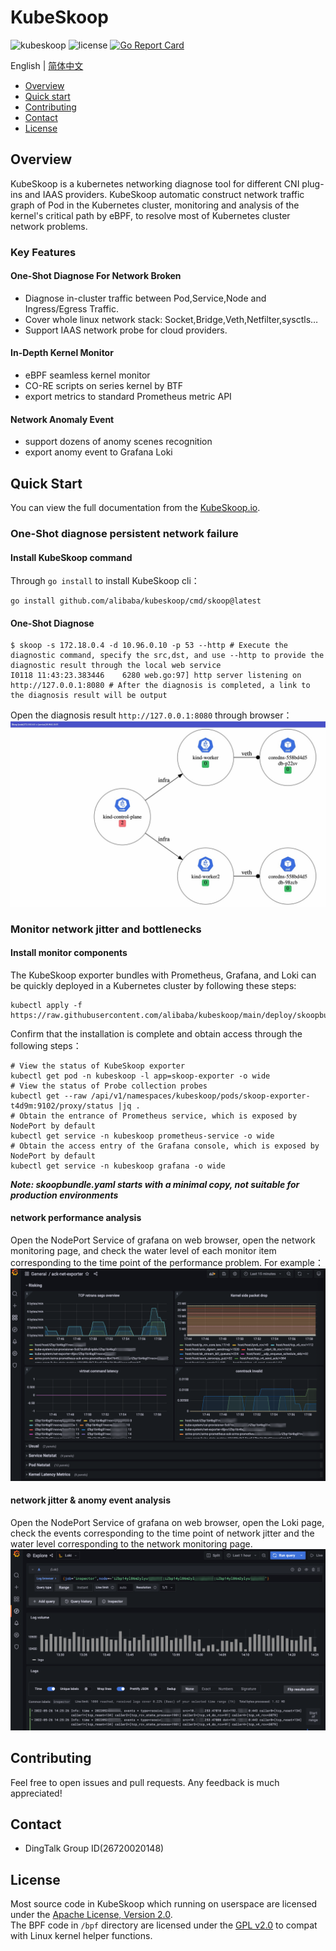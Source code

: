 # KubeSkoop

![kubeskoop](https://img.shields.io/github/v/tag/alibaba/kubeskoop)
![license](https://img.shields.io/badge/license-Apache-blue)
[![Go Report Card](https://goreportcard.com/badge/github.com/alibaba/kubeskoop)](https://goreportcard.com/report/github.com/alibaba/kubeskoop)

English | [简体中文](./README_zh.md)

- [Overview](#overview)
- [Quick start](#quick-start)
- [Contributing](#contributing)
- [Contact](#contact)
- [License](#license)

## Overview

KubeSkoop is a kubernetes networking diagnose tool for different CNI plug-ins and IAAS providers.
KubeSkoop automatic construct network traffic graph of Pod in the Kubernetes cluster,
monitoring and analysis of the kernel's critical path by eBPF, to resolve most of Kubernetes cluster network problems.

### Key Features

#### One-Shot Diagnose For Network Broken

- Diagnose in-cluster traffic between Pod,Service,Node and Ingress/Egress Traffic.
- Cover whole linux network stack: Socket,Bridge,Veth,Netfilter,sysctls…
- Support IAAS network probe for cloud providers.

#### In-Depth Kernel Monitor

- eBPF seamless kernel monitor
- CO-RE scripts on series kernel by BTF
- export metrics to standard Prometheus metric API

#### Network Anomaly Event

- support dozens of anomy scenes recognition
- export anomy event to Grafana Loki

## Quick Start

You can view the full documentation from the [KubeSkoop.io](https://kubeskoop.io/).

### One-Shot diagnose persistent network failure

#### Install KubeSkoop command

Through `go install` to install KubeSkoop cli：

```shell
go install github.com/alibaba/kubeskoop/cmd/skoop@latest
```

#### One-Shot Diagnose

```shell
$ skoop -s 172.18.0.4 -d 10.96.0.10 -p 53 --http # Execute the diagnostic command, specify the src,dst, and use --http to provide the diagnostic result through the local web service
I0118 11:43:23.383446    6280 web.go:97] http server listening on http://127.0.0.1:8080 # After the diagnosis is completed, a link to the diagnosis result will be output
```

Open the diagnosis result `http://127.0.0.1:8080` through browser：  
![diagnose_web](/docs/images/intro_diagnose_web.jpg)

### Monitor network jitter and bottlenecks

#### Install monitor components

The KubeSkoop exporter bundles with Prometheus, Grafana, and Loki
can be quickly deployed in a Kubernetes cluster by following these steps:

```shell
kubectl apply -f https://raw.githubusercontent.com/alibaba/kubeskoop/main/deploy/skoopbundle.yaml
```

Confirm that the installation is complete and obtain access through the following steps：

```shell
# View the status of KubeSkoop exporter
kubectl get pod -n kubeskoop -l app=skoop-exporter -o wide
# View the status of Probe collection probes
kubectl get --raw /api/v1/namespaces/kubeskoop/pods/skoop-exporter-t4d9m:9102/proxy/status |jq .
# Obtain the entrance of Prometheus service, which is exposed by NodePort by default
kubectl get service -n kubeskoop prometheus-service -o wide
# Obtain the access entry of the Grafana console, which is exposed by NodePort by default
kubectl get service -n kubeskoop grafana -o wide
```

***Note: skoopbundle.yaml starts with a minimal copy, not suitable for production environments***

#### network performance analysis

Open the NodePort Service of grafana on web browser, open the network monitoring page,
and check the water level of each monitor item corresponding to the time point of the performance problem. For example：  
![grafana_performance](/docs/images/monitoring.png)

#### network jitter & anomy event analysis

Open the NodePort Service of grafana on web browser, open the Loki page,
check the events corresponding to the time point of network jitter and the water level corresponding to the network monitoring page.
![grafana_performance](/docs/images/loki_tracing.png)

## Contributing

Feel free to open issues and pull requests. Any feedback is much appreciated!

## Contact

- DingTalk Group ID(26720020148)

## License

Most source code in KubeSkoop which running on userspace are licensed under the [Apache License, Version 2.0](LICENSE.md).  
The BPF code in `/bpf` directory are licensed under the [GPL v2.0](bpf/COPYING) to compat with Linux kernel helper functions.  

